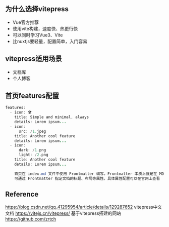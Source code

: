 ## 为什么选择vitepress
- Vue官方推荐
- 使用vite构建，速度快、热更行快
- 可以同时学习Vue3、Vite
- 比nuxtjs要轻量，配置简单，入门容易


## vitepress适用场景
- 文档库
- 个人博客


## 首页features配置
```java
features:
  - icon: 🛠️
    title: Simple and minimal, always
    details: Lorem ipsum...
  - icon:
      src: /1.jpeg
    title: Another cool feature
    details: Lorem ipsum...
  - icon:
      dark: /1.png
      light: /2.png
    title: Another cool feature
    details: Lorem ipsum...
	
	首页在 index.md 文件中使用 Frontmatter 编写。Frontmatter 本质上就是在 MD 文件中编写 yaml 获取 JSON，位于两个 — 之间，且必须放在 MD 文件的顶部。
	可通过 Frontmatter 指定文档的标题、布局等属性。具体属性配置可以在官网上查看
```

## Reference
https://blog.csdn.net/qq_41295954/article/details/129287652
vitepress中文文档
https://vitejs.cn/vitepress/
基于vitepress搭建的网站
https://github.com/zrtch


